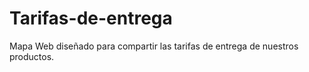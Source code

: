 # Tarifas-de-entrega
Mapa Web diseñado para compartir las tarifas de entrega de nuestros  productos.
